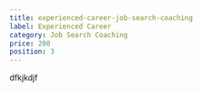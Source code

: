 ```yaml
---
title: experienced-career-job-search-coaching
label: Experienced Career
category: Job Search Coaching
price: 200
position: 3
---
```

dfkjkdjf
